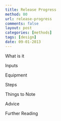 ```yaml
---
title: Release Progress
method: 00
url: release-progress
comments: false
layout: post
categories: [methods]
tags: [design]
date: 09-01-2013
---
```

What is it

Inputs

Equipment

Steps

Things to Note

Advice

Further Reading



